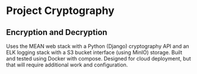 # Project Cryptography

## Encryption and Decryption

Uses the MEAN web stack with a Python (Django) cryptography API and an ELK logging stack with a S3 bucket interface (using MinIO) storage. Built and tested using Docker with compose. Designed for cloud deployment, but that will require additional work and configuration.
